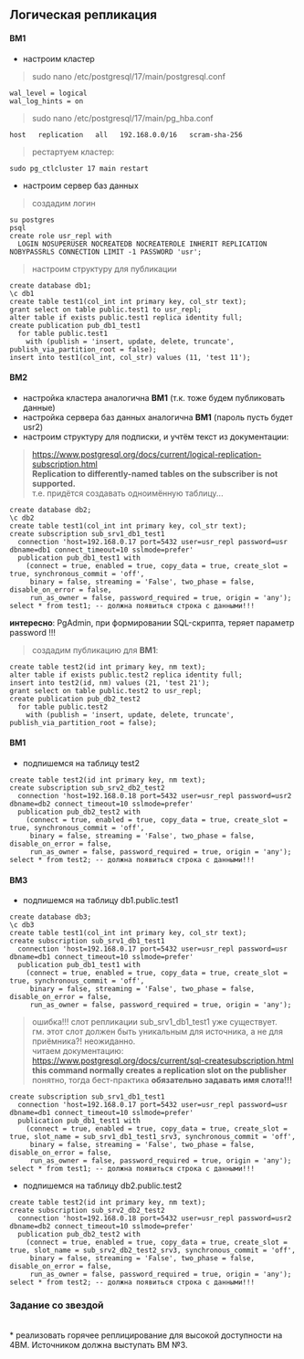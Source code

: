 ## Логическая репликация

#### ВМ1
- настроим кластер
> sudo nano /etc/postgresql/17/main/postgresql.conf
```
wal_level = logical
wal_log_hints = on
```
> sudo nano /etc/postgresql/17/main/pg_hba.conf
```
host   replication   all   192.168.0.0/16   scram-sha-256
```
> рестартуем кластер:
```
sudo pg_ctlcluster 17 main restart
```
- настроим сервер баз данных
> создадим логин
```
su postgres
psql
create role usr_repl with
  LOGIN NOSUPERUSER NOCREATEDB NOCREATEROLE INHERIT REPLICATION NOBYPASSRLS CONNECTION LIMIT -1 PASSWORD 'usr';
```
> настроим структуру для публикации
```
create database db1;
\c db1
create table test1(col_int int primary key, col_str text);
grant select on table public.test1 to usr_repl;
alter table if exists public.test1 replica identity full;
create publication pub_db1_test1
  for table public.test1
    with (publish = 'insert, update, delete, truncate', publish_via_partition_root = false);
insert into test1(col_int, col_str) values (11, 'test 11');
```

#### ВМ2
- настройка кластера аналогична **ВМ1** (т.к. тоже будем публиковать данные)
- настройка сервера баз данных аналогична **ВМ1** (пароль пусть будет usr2)
- настроим структуру для подписки, и учтём текст из документации:
> https://www.postgresql.org/docs/current/logical-replication-subscription.html \
> **Replication to differently-named tables on the subscriber is not supported.** \
> т.е. придётся создавать одноимённую таблицу...
```
create database db2;
\c db2
create table test1(col_int int primary key, col_str text);
create subscription sub_srv1_db1_test1
  connection 'host=192.168.0.17 port=5432 user=usr_repl password=usr dbname=db1 connect_timeout=10 sslmode=prefer'
  publication pub_db1_test1 with
    (connect = true, enabled = true, copy_data = true, create_slot = true, synchronous_commit = 'off',
     binary = false, streaming = 'False', two_phase = false, disable_on_error = false,
     run_as_owner = false, password_required = true, origin = 'any');
select * from test1; -- должна появиться строка с данными!!!
```
**интересно**: PgAdmin, при формировании SQL-скрипта, теряет параметр password !!!
> создадим публикацию для **ВМ1**:
```
create table test2(id int primary key, nm text);
alter table if exists public.test2 replica identity full;
insert into test2(id, nm) values (21, 'test 21');
grant select on table public.test2 to usr_repl;
create publication pub_db2_test2
  for table public.test2
    with (publish = 'insert, update, delete, truncate', publish_via_partition_root = false);
```

#### ВМ1
- подпишемся на таблицу test2
```
create table test2(id int primary key, nm text);
create subscription sub_srv2_db2_test2
  connection 'host=192.168.0.18 port=5432 user=usr_repl password=usr2 dbname=db2 connect_timeout=10 sslmode=prefer'
  publication pub_db2_test2 with
    (connect = true, enabled = true, copy_data = true, create_slot = true, synchronous_commit = 'off',
     binary = false, streaming = 'False', two_phase = false, disable_on_error = false,
     run_as_owner = false, password_required = true, origin = 'any');
select * from test2; -- должна появиться строка с данными!!!
```

#### ВМ3
- подпишемся на таблицу db1.public.test1
```
create database db3;
\c db3
create table test1(col_int int primary key, col_str text);
create subscription sub_srv1_db1_test1
  connection 'host=192.168.0.17 port=5432 user=usr_repl password=usr dbname=db1 connect_timeout=10 sslmode=prefer'
  publication pub_db1_test1 with
    (connect = true, enabled = true, copy_data = true, create_slot = true, synchronous_commit = 'off',
     binary = false, streaming = 'False', two_phase = false, disable_on_error = false,
     run_as_owner = false, password_required = true, origin = 'any');
```
> ошибка!!! слот репликации sub_srv1_db1_test1 уже существует. \
> гм. этот слот должен быть уникальным для источника, а не для приёмника?! неожиданно. \
> читаем документацию: https://www.postgresql.org/docs/current/sql-createsubscription.html \
> **this command normally creates a replication slot on the publisher** \
> понятно, тогда бест-практика **обязательно задавать имя слота!!!**
```
create subscription sub_srv1_db1_test1
  connection 'host=192.168.0.17 port=5432 user=usr_repl password=usr dbname=db1 connect_timeout=10 sslmode=prefer'
  publication pub_db1_test1 with
    (connect = true, enabled = true, copy_data = true, create_slot = true, slot_name = sub_srv1_db1_test1_srv3, synchronous_commit = 'off',
     binary = false, streaming = 'False', two_phase = false, disable_on_error = false,
     run_as_owner = false, password_required = true, origin = 'any');
select * from test1; -- должна появиться строка с данными!!!
```
- подпишемся на таблицу db2.public.test2
```
create table test2(id int primary key, nm text);
create subscription sub_srv2_db2_test2
  connection 'host=192.168.0.18 port=5432 user=usr_repl password=usr2 dbname=db2 connect_timeout=10 sslmode=prefer'
  publication pub_db2_test2 with
    (connect = true, enabled = true, copy_data = true, create_slot = true, slot_name = sub_srv2_db2_test2_srv3, synchronous_commit = 'off',
     binary = false, streaming = 'False', two_phase = false, disable_on_error = false,
     run_as_owner = false, password_required = true, origin = 'any');
select * from test2; -- должна появиться строка с данными!!!
```

### Задание со звездой



<p><br>* реализовать горячее реплицирование для высокой доступности на 4ВМ. Источником должна выступать ВМ №3.</p>
